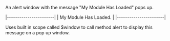An alert window with the message "My Module Has Loaded" pops up.

|-----------------------|
| My Module Has Loaded. |
|-----------------------|

Uses built in scope called $window to call method alert
to display this message on a pop up window.